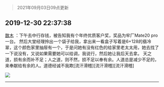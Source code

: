 > 2021年09月03日09点更新
<link rel="stylesheet" href="https://cdn.jsdelivr.net/gh/taotie6/sampleJSON@main/css/photo_show.css">


 ## 2019-12-30 22:37:38 

 [㪚木](https://www.coolapk.com/feed/15641531?shareKey=ZjczN2I0YzIzMWY0NjEzMTc1MWE~) ：下午去中行存钱，被告知我有个年终优质客户奖，奖品为牢厂Mate20 pro一台。
然后大堂经理拎出一个袋子给我，拿出来一看盒子写着是6+128的翡冷翠，这个颜色家里抽屉有一个，于是问她有没有红色的给家里老太太用，她去找了一下说没有，又说如果需要她可以给调，我说行<!--break-->，然后她让我后天去拿。
天之道，损有余而补不足；人之道，则不然，损不足以奉有余。人道总是减少不足的，来奉献给有余的人。道德经诚不我欺[流汗滑稽][流汗滑稽][流汗滑稽] 

<div class="album">
<img class="img-item" src="http://image.coolapk.com/feed/2018/1217/07/1081091_1545003920_5732@216x196.gif" />
</div>

 ------- 

